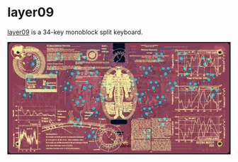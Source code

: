 # layer09
[layer09](https://github.com/EMajesty/layer09) is a 34-key monoblock split keyboard.

![](Pasted%20image%2020241101130302.png)